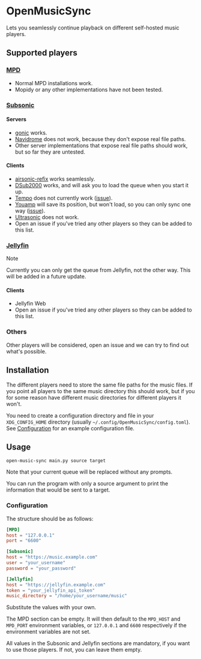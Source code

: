 # OpenMusicSync

Lets you seamlessly continue playback on different self-hosted music players.

## Supported players

### [MPD](https://www.musicpd.org/)

- Normal MPD installations work.
- Mopidy or any other implementations have not been tested.

### [Subsonic](https://www.subsonic.org/)

#### Servers

- [gonic](https://github.com/sentriz/gonic) works.
- [Navidrome](https://www.navidrome.org/) does not work, because they don't
expose real file paths.
- Other server implementations that expose real file paths should work, but so
far they are untested.

#### Clients

- [airsonic-refix](https://github.com/tamland/airsonic-refix) works seamlessly.
- [DSub2000](https://github.com/paroj/DSub2000) works, and will ask you to load
  the queue when you start it up.
- [Tempo](https://github.com/CappielloAntonio/tempo) does not currently work ([issue](https://github.com/CappielloAntonio/tempo/issues/336)).
- [Youamp](https://github.com/siper/Youamp) will save its position, but won't
load, so you can only sync one way
([issue](https://github.com/siper/Youamp/issues/316)).
- [Ultrasonic](https://gitlab.com/ultrasonic/ultrasonic) does not work.
- Open an issue if you've tried any other players so they can be added to this
  list.

### [Jellyfin](https://jellyfin.org/)

> [!NOTE]  
> Currently you can only get the queue from Jellyfin, not the other way. This
> will be added in a future update.

#### Clients

- Jellyfin Web
- Open an issue if you've tried any other players so they can be added to this
  list.

### Others

Other players will be considered, open an issue and we can try to find out
what's possible.

## Installation

The different players need to store the same file paths for the music files.
If you point all players to the same music directory this should work, but if
you for some reason have different music directories for different players it
won't.

You need to create a configuration directory and file in your `XDG_CONFIG_HOME`
directory (usually `~/.config/OpenMusicSync/config.toml`). See
[Configuration](#-configuration) for an example configuration file.

## Usage

`open-music-sync main.py source target`

Note that your current queue will be replaced without any prompts.

You can run the program with only a source argument to print the information
that would be sent to a target.

### Configuration

The structure should be as follows:
```toml
[MPD]
host = "127.0.0.1"
port = "6600"

[Subsonic]
host = "https://music.example.com"
user = "your_username"
password = "your_password"

[Jellyfin]
host = "https://jellyfin.example.com"
token = "your_jellyfin_api_token"
music_directory = "/home/your_username/music"
```

Substitute the values with your own.

The MPD section can be empty. It will then default to the `MPD_HOST` and
`MPD_PORT` environment variables, or `127.0.0.1` and `6600` respectively if the
environment variables are not set.

All values in the Subsonic and Jellyfin sections are mandatory, if you want to
use those players. If not, you can leave them empty.
